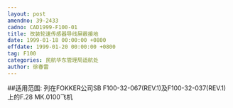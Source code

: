 ```yaml
---
layout: post
amendno: 39-2433
cadno: CAD1999-F100-01
title: 改装轮速传感器导线屏蔽接地
date: 1999-01-18 00:00:00 +0800
effdate: 1999-01-20 00:00:00 +0800
tag: F100
categories: 民航华东管理局适航处
author: 徐春雷
---
```


##适用范围:
列在FOKKER公司SB F100-32-067(REV.1)及F100-32-037(REV.1)上的F.28 MK.0100飞机

